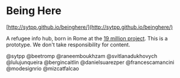 # Being Here

[http://sytpp.github.io/beinghere/](http://sytpp.github.io/beinghere/)

A refugee info hub, born in Rome at the [19 million project](http://the19millionproject.com/). 
This is a prototype. We don't take responsibility for content.

@sytpp
@beetromp 
@raneemboukhzam 
@svitlanadukhovych 
@lulujunqueira
@bergincaitlin
@danielsuarezper 
@francescamancini
@modesignrio 
@mizcatfalcao

